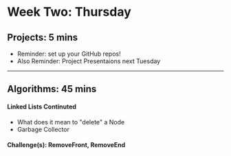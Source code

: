# Week Two: Thursday
## Projects: 5 mins
- Reminder: set up your GitHub repos!
- Also Reminder: Project Presentaions next Tuesday
---
## Algorithms: 45 mins
#### Linked Lists Continuted
- What does it mean to "delete" a Node
- Garbage Collector
#### Challenge(s): RemoveFront, RemoveEnd